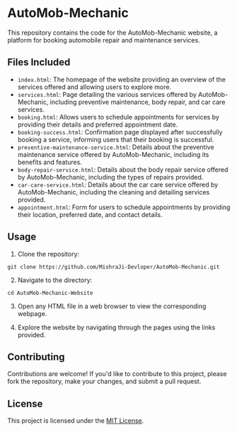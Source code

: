 # AutoMob-Mechanic


This repository contains the code for the AutoMob-Mechanic website, a platform for booking automobile repair and maintenance services.

## Files Included

- `index.html`: The homepage of the website providing an overview of the services offered and allowing users to explore more.
- `services.html`: Page detailing the various services offered by AutoMob-Mechanic, including preventive maintenance, body repair, and car care services.
- `booking.html`: Allows users to schedule appointments for services by providing their details and preferred appointment date.
- `booking-success.html`: Confirmation page displayed after successfully booking a service, informing users that their booking is successful.
- `preventive-maintenance-service.html`: Details about the preventive maintenance service offered by AutoMob-Mechanic, including its benefits and features.
- `body-repair-service.html`: Details about the body repair service offered by AutoMob-Mechanic, including the types of repairs provided.
- `car-care-service.html`: Details about the car care service offered by AutoMob-Mechanic, including the cleaning and detailing services provided.
- `appointment.html`: Form for users to schedule appointments by providing their location, preferred date, and contact details.

## Usage

1. Clone the repository:

```
git clone https://github.com/MishraJi-Devloper/AutoMob-Mechanic.git
```

2. Navigate to the directory:

```
cd AutoMob-Mechanic-Website
```

3. Open any HTML file in a web browser to view the corresponding webpage.

4. Explore the website by navigating through the pages using the links provided.

## Contributing

Contributions are welcome! If you'd like to contribute to this project, please fork the repository, make your changes, and submit a pull request.

## License

This project is licensed under the [MIT License](LICENSE).
